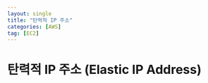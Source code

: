 ```yaml
---
layout: single
title: "탄력적 IP 주소"
categories: [AWS]
tag: [EC2]
---
```


# 탄력적 IP 주소 (Elastic IP Address)